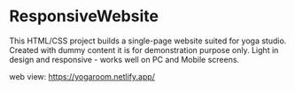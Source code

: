 ﻿# ResponsiveWebsite
 
This HTML/CSS project builds a single-page website suited for yoga studio. Created with dummy content it is for demonstration purpose only.
Light in design and responsive - works well on PC and Mobile screens.

web view: https://yogaroom.netlify.app/

